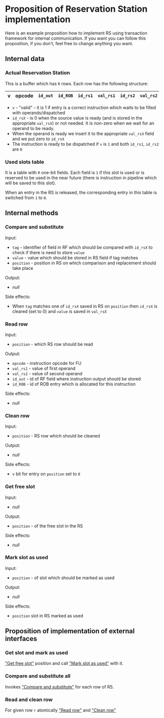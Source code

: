 # Proposition of Reservation Station implementation

Here is an example proposition how to implement RS using transaction framework for internal communication. If you want
you can follow this proposition, if you don't, feel free to change anything you want.


## Internal data

### Actual Reservation Station

This is a buffer which has `R` rows. Each row has the following structure:

|v|opcode|`id_out`|`id_ROB`|`id_rs1`|`val_rs1`|`id_rs2`|`val_rs2`|
|-|------|--------|--------|--------|---------|--------|---------|

- `v` - "valid" - it is 1 if entry is a correct instruction which waits to be filled with operands/dispatched
- `id_rsX` - is 0 when the source value is ready (and is stored in the appropriate `val_rsX`) or not needed. It is
  non-zero when we wait for an operand to be ready.
- When the operand is ready we insert it to the appropriate `val_rsX` field and we put zero to `id_rsX`
- The instruction is ready to be dispatched if `v` is `1` and both `id_rs1`, `id_rs2` are `0`

### Used slots table

It is a table with `R` one-bit fields. Each field is `1` if this slot is used or is reserved to be used in the near
future (there is instruction in pipeline which will be saved to this slot).

When an entry in the RS is released, the corresponding entry in this table is switched from `1` to `0`.


## Internal methods


### Compare and substitute

Input:
- `tag` - identifier of field in RF which should be compared with `id_rsX` to check if there is need to store `value`
- `value` - value which should be stored in RS field if tag matches
- `position` - position in RS on which comparison and replacement should take place

Output:
- *null*

Side effects:
- When `tag` matches one of `id_rsX` saved in RS on `position` then `id_rsX` is cleared (set to 0) and `value` is saved
  in `val_rsX`


### Read row

Input:
- `position` - which RS row should be read

Output:
- `opcode` - instruction opcode for FU
- `val_rs1` - value of first operand
- `val_rs2` - value of second operand
- `id_out` - id of RF field where instruction output should be stored
- `id_ROB` - id of ROB entry which is allocated for this instruction

Side effects:
- *null*


### Clean row

Input:
- `position` - RS row which should be cleaned

Output:
- *null*

Side effects:
- `v` bit for entry on `position` set to `0`


### Get free slot

Input:
- *null*

Output:
- `position` - of the free slot in the RS

Side effects:
- *null*


### Mark slot as used

Input:
- `position` - of slot which should be marked as used

Output:
- *null*

Side effects:
- `position` slot in RS marked as used



## Proposition of implementation of external interfaces

### Get slot and mark as used

["Get free slot"](#get-free-slot) position and call ["Mark slot as used"](#mark-slot-as-used) with it.


### Compare and substitute all

Invokes ["Compare and substitute"](#compare-and-substitute) for each row of RS.


### Read and clean row

For given row `r` atomically ["Read row"](#read-row) and ["Clean row"](#clean-row)
